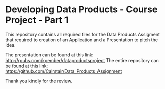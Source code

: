 # Developing Data Products - Course Project - Part 1

This repository contains all required files for the Data Products Assigment that required to creation of an Application and a Presentation to pitch the idea. 

The presentation can be found at this link: http://rpubs.com/kpember/dataproductsproject
The entire repository can be found at this link: https://github.com/Cairstair/Data_Products_Assignment

Thank you kindly for the review.
